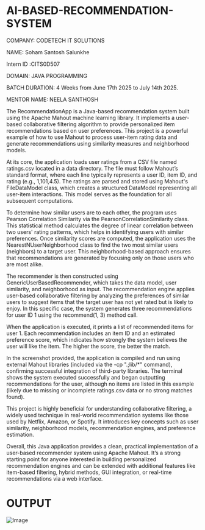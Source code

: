# AI-BASED-RECOMMENDATION-SYSTEM

COMPANY: CODETECH IT SOLUTIONS

NAME: Soham Santosh Salunkhe

Intern ID :CITS0D507

DOMAIN: JAVA PROGRAMMING

BATCH DURATION: 4 Weeks from June 17th 2025 to July 14th 2025.

MENTOR NAME: NEELA SANTHOSH

The RecommendationApp is a Java-based recommendation system built using the Apache Mahout machine learning library. It implements a user-based collaborative filtering algorithm to provide personalized item recommendations based on user preferences. This project is a powerful example of how to use Mahout to process user-item rating data and generate recommendations using similarity measures and neighborhood models.

At its core, the application loads user ratings from a CSV file named ratings.csv located in a data directory. The file must follow Mahout’s standard format, where each line typically represents a user ID, item ID, and rating (e.g., 1,101,4.5). The ratings are parsed and stored using Mahout's FileDataModel class, which creates a structured DataModel representing all user-item interactions. This model serves as the foundation for all subsequent computations.

To determine how similar users are to each other, the program uses Pearson Correlation Similarity via the PearsonCorrelationSimilarity class. This statistical method calculates the degree of linear correlation between two users' rating patterns, which helps in identifying users with similar preferences. Once similarity scores are computed, the application uses the NearestNUserNeighborhood class to find the two most similar users (neighbors) to a target user. This neighborhood-based approach ensures that recommendations are generated by focusing only on those users who are most alike.

The recommender is then constructed using GenericUserBasedRecommender, which takes the data model, user similarity, and neighborhood as input. The recommendation engine applies user-based collaborative filtering by analyzing the preferences of similar users to suggest items that the target user has not yet rated but is likely to enjoy. In this specific case, the system generates three recommendations for user ID 1 using the recommend(1, 3) method call.

When the application is executed, it prints a list of recommended items for user 1. Each recommendation includes an item ID and an estimated preference score, which indicates how strongly the system believes the user will like the item. The higher the score, the better the match.

In the screenshot provided, the application is compiled and run using external Mahout libraries (included via the -cp ".;lib/*" command), confirming successful integration of third-party libraries. The terminal shows the system executed successfully and began outputting recommendations for the user, although no items are listed in this example (likely due to missing or incomplete ratings.csv data or no strong matches found).

This project is highly beneficial for understanding collaborative filtering, a widely used technique in real-world recommendation systems like those used by Netflix, Amazon, or Spotify. It introduces key concepts such as user similarity, neighborhood models, recommendation engines, and preference estimation.

Overall, this Java application provides a clean, practical implementation of a user-based recommender system using Apache Mahout. It’s a strong starting point for anyone interested in building personalized recommendation engines and can be extended with additional features like item-based filtering, hybrid methods, GUI integration, or real-time recommendations via a web interface.

# OUTPUT
![Image](https://github.com/user-attachments/assets/fd82a4c3-410e-4cce-a4b1-67ffbf60f06f)
